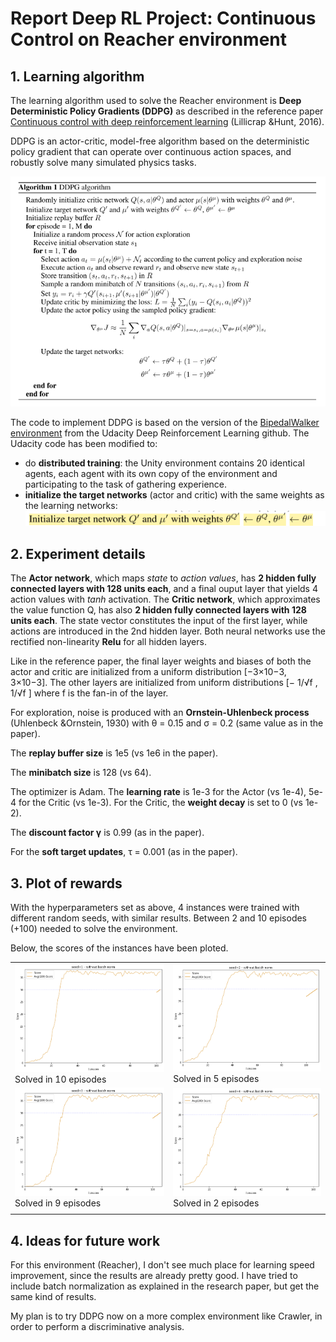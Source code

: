 # Report Deep RL Project: Continuous Control on Reacher environment



## 1. Learning algorithm

The learning algorithm used to solve the Reacher environment is **Deep Deterministic Policy Gradients (DDPG)** as described in the reference paper [Continuous control with deep reinforcement learning](https://arxiv.org/abs/1509.02971) (Lillicrap &Hunt, 2016). 

DDPG is an actor-critic, model-free algorithm based on the deterministic policy gradient that can operate over continuous action spaces, and robustly solve many simulated physics tasks.

![Algorithm](img/algorithm.png)

The code to implement DDPG is based on the version of the [BipedalWalker environment](https://github.com/udacity/deep-reinforcement-learning/tree/master/ddpg-bipedal) from the Udacity Deep Reinforcement Learning github. The Udacity code has been modified to:
- do **distributed training**: the Unity environment contains 20 identical agents, each agent with its own copy of the environment and participating to the task of gathering experience.
- **initialize the target networks** (actor and critic) with the same weights as the learning networks:
![Initialize target networks](img/init_targets.png)

## 2. Experiment details

The **Actor network**, which maps *state* to *action values*, has **2 hidden fully connected layers with 128 units each**, and a final ouput layer that yields 4 action values with *tanh* activation.
The **Critic network**, which approximates the value function Q, has also **2 hidden fully connected layers with 128 units each**. The state vector constitutes the input of the first layer, while actions are introduced in the 2nd hidden layer.
Both neural networks use the rectified non-linearity **Relu** for all hidden layers.

Like in the reference paper, the final layer weights and biases of both the actor and critic are initialized from a uniform distribution [−3×10−3, 3×10−3]. The other layers are initialized from uniform distributions [− 1/√f , 1/√f ] where f is the fan-in of the layer.

For exploration, noise is produced with an **Ornstein-Uhlenbeck process** (Uhlenbeck &Ornstein, 1930) with θ = 0.15 and σ = 0.2 (same value as in the paper).

The **replay buffer size** is 1e5 (vs 1e6 in the paper).

The **minibatch size** is 128 (vs 64).

The optimizer is Adam. The **learning rate** is 1e-3 for the Actor (vs 1e-4), 5e-4 for the Critic (vs 1e-3). For the Critic, the **weight decay** is set to 0 (vs 1e-2).

The **discount factor γ** is 0.99 (as in the paper).

For the **soft target updates**, τ = 0.001 (as in the paper).


## 3. Plot of rewards

With the hyperparameters set as above, 4 instances were trained with different random seeds, with similar results.
Between 2 and 10 episodes (+100) needed to solve the environment.

Below, the scores of the instances have been ploted.

|||
|---|---|
|![Batch norm - seed=1](img/nobn1.png)Solved in 10 episodes|![Batch norm - seed=1](img/nobn2.png)Solved in 5 episodes|![DQN (32,16)](img/scores_A3.png)|
|![Batch norm - seed=1](img/nobn3.png)Solved in 9 episodes|![Batch norm - seed=1](img/nobn4.png)Solved in 2 episodes|
|||



## 4. Ideas for future work
For this environment (Reacher), I don't see much place for learning speed improvement, since  the results are already pretty good. I have tried to include batch normalization as explained in the research paper, but get the same kind of results.

My plan is to try DDPG now on a more complex environment like Crawler, in order to perform a discriminative analysis.